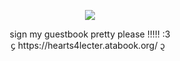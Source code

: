 <p align="center">
<img src="https://i.postimg.cc/4NV6scW8/E4-EF65-C7-92-EE-4-ADC-BD89-79554-F7595-F4.gif" />
  </p>
<div align="center">sign my guestbook pretty please !!!!! :3 </div>
<div align="center">᧔ https://hearts4lecter.atabook.org/ ᧓ </div>
  
  
